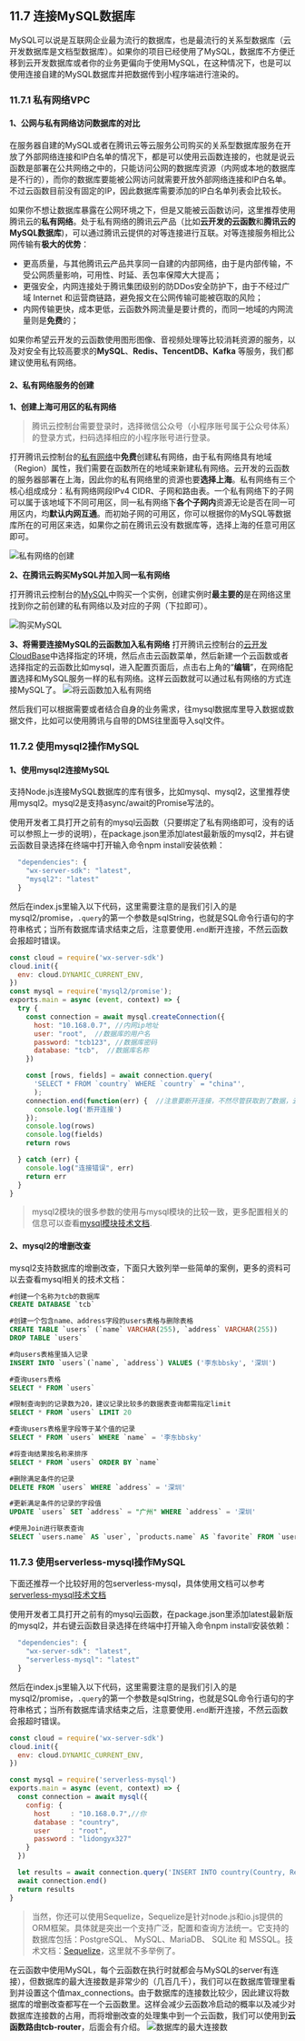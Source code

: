## 11.7 连接MySQL数据库
MySQL可以说是互联网企业最为流行的数据库，也是最流行的关系型数据库（云开发数据库是文档型数据库）。如果你的项目已经使用了MySQL，数据库不方便迁移到云开发数据库或者你的业务更偏向于使用MySQL，在这种情况下，也是可以使用连接自建的MySQL数据库并把数据传到小程序端进行渲染的。

### 11.7.1 私有网络VPC
#### 1、公网与私有网络访问数据库的对比
在服务器自建的MySQL或者在腾讯云等云服务公司购买的关系型数据库服务在开放了外部网络连接和IP白名单的情况下，都是可以使用云函数连接的，也就是说云函数是部署在公共网络之中的，只能访问公网的数据库资源（内网或本地的数据库是不行的），而你的数据库要能被公网访问就需要开放外部网络连接和IP白名单。不过云函数目前没有固定的IP，因此数据库需要添加的IP白名单列表会比较长。

如果你不想让数据库暴露在公网环境之下，但是又能被云函数访问，这里推荐使用腾讯云的**私有网络**。处于私有网络的腾讯云产品（比如**云开发的云函数**和**腾讯云的MySQL数据库**)，可以通过腾讯云提供的对等连接进行互联。对等连接服务相比公网传输有**极大的优势**：

- 更高质量，与其他腾讯云产品共享同一自建的内部网络，由于是内部传输，不受公网质量影响，可用性、时延、丢包率保障大大提高；
- 更强安全，内网连接处于腾讯集团级别的防DDos安全防护下，由于不经过广域 Internet 和运营商链路，避免报文在公网传输可能被窃取的风险；
- 内网传输更快，成本更低，云函数外网流量是要计费的，而同一地域的内网流量则是**免费**的；

如果你希望云开发的云函数使用图形图像、音视频处理等比较消耗资源的服务，以及对安全有比较高要求的**MySQL**、**Redis、TencentDB、Kafka** 等服务，我们都建议使用私有网络。

#### 2、私有网络服务的创建
**1、创建上海可用区的私有网络**
>腾讯云控制台需要登录时，选择微信公众号（小程序账号属于公众号体系）的登录方式，扫码选择相应的小程序账号进行登录。

打开腾讯云控制台的[私有网络](https://console.cloud.tencent.com/vpc/vpc?rid=4)中**免费**创建私有网络，由于私有网络具有地域（Region）属性，我们需要在函数所在的地域来新建私有网络。云开发的云函数的服务器部署在上海，因此你的私有网络里的资源也要**选择上海**。私有网络有三个核心组成成分：私有网络网段IPv4 CIDR、子网和路由表。一个私有网络下的子网可以属于该地域下不同可用区，同一私有网络下**各个子网内**资源无论是否在同一可用区内，均**默认内网互通**。而初始子网的可用区，你可以根据你的MySQL等数据库所在的可用区来选，如果你之前在腾讯云没有数据库等，选择上海的任意可用区即可。

![私有网络的创建](https://p3-juejin.byteimg.com/tos-cn-i-k3u1fbpfcp/fa1019509652450c9fe2c2cb7e16b905~tplv-k3u1fbpfcp-zoom-1.image)

**2、在腾讯云购买MySQL并加入同一私有网络**

打开腾讯云控制台的[MySQL](https://console.cloud.tencent.com/cdb)中购买一个实例，创建实例时**最主要的**是在网络这里找到你之前创建的私有网络以及对应的子网（下拉即可）。

![购买MySQL](https://p3-juejin.byteimg.com/tos-cn-i-k3u1fbpfcp/82e1957481c94cddb464ea907583f47d~tplv-k3u1fbpfcp-zoom-1.image)

**3、将需要连接MySQL的云函数加入私有网络**
打开腾讯云控制台的[云开发CloudBase](https://console.cloud.tencent.com/tcb)中选择指定的环境，然后点击云函数菜单，然后新建一个云函数或者选择指定的云函数比如mysql，进入配置页面后，点击右上角的“**编辑**”，在网络配置选择和MySQL服务一样的私有网络。这样云函数就可以通过私有网络的方式连接MySQL了。
![将云函数加入私有网络](https://p3-juejin.byteimg.com/tos-cn-i-k3u1fbpfcp/d3067c123f724d6ba8033c6fd512fbe4~tplv-k3u1fbpfcp-zoom-1.image)

然后我们可以根据需要或者结合自身的业务需求，往mysql数据库里导入数据或数据文件，比如可以使用腾讯与自带的DMS往里面导入sql文件。


### 11.7.2 使用mysql2操作MySQL
#### 1、使用mysql2连接MySQL
支持Node.js连接MySQL数据库的库有很多，比如mysql、mysql2，这里推荐使用mysql2。mysql2是支持async/await的Promise写法的。

使用开发者工具打开之前有的mysql云函数（只要绑定了私有网络即可，没有的话可以参照上一步的说明），在package.json里添加latest最新版的mysql2，并右键云函数目录选择在终端中打开输入命令npm install安装依赖：
```javascript
  "dependencies": {
    "wx-server-sdk": "latest",
    "mysql2": "latest"
  }
```
然后在index.js里输入以下代码，这里需要注意的是我们引入的是mysql2/promise，`.query`的第一个参数是sqlString，也就是SQL命令行语句的字符串格式；当所有数据库请求结束之后，注意要使用`.end`断开连接，不然云函数会报超时错误。
```javascript
const cloud = require('wx-server-sdk')
cloud.init({
  env: cloud.DYNAMIC_CURRENT_ENV,
})
const mysql = require('mysql2/promise');
exports.main = async (event, context) => {
  try {
    const connection = await mysql.createConnection({
      host: "10.168.0.7", //内网ip地址
      user: "root",  //数据库的用户名
      password: "tcb123", //数据库密码
      database: "tcb",  //数据库名称
    })

    const [rows, fields] = await connection.query(
      'SELECT * FROM `country` WHERE `country` = "china"',
      );
    connection.end(function(err) {  //注意要断开连接，不然尽管获取到了数据，云函数还是会报超时错误
      console.log('断开连接')
    });
    console.log(rows)
    console.log(fields)
    return rows

  } catch (err) {
    console.log("连接错误", err)
    return err
  }
}
```
>mysql2模块的很多参数的使用与mysql模块的比较一致，更多配置相关的信息可以查看[mysql模块技术文档](https://github.com/mysqljs/mysql).

#### 2、mysql2的增删改查
mysql2支持数据库的增删改查，下面只大致列举一些简单的案例，更多的资料可以去查看mysql相关的技术文档：
```sql
#创建一个名称为tcb的数据库
CREATE DATABASE `tcb`

#创建一个包含name、address字段的users表格与删除表格
CREATE TABLE `users` (`name` VARCHAR(255), `address` VARCHAR(255))
DROP TABLE `users`

#向users表格里插入记录
INSERT INTO `users`(`name`, `address`) VALUES ('李东bbsky', '深圳')

#查询users表格
SELECT * FROM `users`

#限制查询到的记录数为20，建议记录比较多的数据表查询都需指定limit
SELECT * FROM `users` LIMIT 20

#查询users表格里字段等于某个值的记录
SELECT * FROM `users` WHERE `name` = '李东bbsky'

#将查询结果按名称来排序
SELECT * FROM `users` ORDER BY `name`

#删除满足条件的记录
DELETE FROM `users` WHERE `address` = '深圳'

#更新满足条件的记录的字段值
UPDATE `users` SET `address` = "广州" WHERE `address` = '深圳'

#使用Join进行联表查询
SELECT `users.name` AS `user`, `products.name` AS `favorite` FROM `users` JOIN `products` ON `users.favorite_product` = products.id
```

### 11.7.3 使用serverless-mysql操作MySQL
下面还推荐一个比较好用的包serverless-mysql，具体使用文档可以参考[serverless-mysql技术文档](https://github.com/jeremydaly/serverless-mysql)

使用开发者工具打开之前有的mysql云函数，在package.json里添加latest最新版的mysql2，并右键云函数目录选择在终端中打开输入命令npm install安装依赖：
```javascript
  "dependencies": {
    "wx-server-sdk": "latest",
    "serverless-mysql": "latest"
  }
```
然后在index.js里输入以下代码，这里需要注意的是我们引入的是mysql2/promise，`.query`的第一个参数是sqlString，也就是SQL命令行语句的字符串格式；当所有数据库请求结束之后，注意要使用`.end`断开连接，不然云函数会报超时错误。
```javascript
const cloud = require('wx-server-sdk')
cloud.init({
  env: cloud.DYNAMIC_CURRENT_ENV,
})

const mysql = require('serverless-mysql')
exports.main = async (event, context) => {
  const connection = await mysql({
    config: {
      host     : "10.168.0.7",//你
      database : "country",
      user     : "root",
      password : "lidongyx327"
    }
  })

  let results = await connection.query('INSERT INTO country(Country, Region) VALUES ("中国","亚洲")')
  await connection.end()
  return results
}
```

>当然，你还可以使用Sequelize，Sequelize是针对node.js和io.js提供的ORM框架。具体就是突出一个支持广泛，配置和查询方法统一。它支持的数据库包括：PostgreSQL、 MySQL、MariaDB、 SQLite 和 MSSQL。技术文档：[Sequelize](https://sequelize.org/master/)，这里就不多举例了。

在云函数中使用MySQL，每个云函数在执行时就都会与MySQL的server有连接），但数据库的最大连接数是非常少的（几百几千），我们可以在数据库管理里看到并设置这个值max_connections。由于数据库的连接数比较少，因此建议将数据库的增删改查都写在一个云函数里。这样会减少云函数冷启动的概率以及减少对数据库连接数的占用，而将增删改查的处理集中到一个云函数，我们可以使用到**云函数路由tcb-router**，后面会有介绍。
![数据库的最大连接数](https://p3-juejin.byteimg.com/tos-cn-i-k3u1fbpfcp/f0836db1f00746abaaa21c446a0a0766~tplv-k3u1fbpfcp-zoom-1.image)